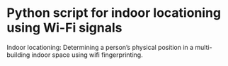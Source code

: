 <h1>Python script for indoor locationing using Wi-Fi signals</h1>

<p>Indoor locationing: Determining a person’s physical position in a multi-building indoor space using wifi fingerprinting.</P>
